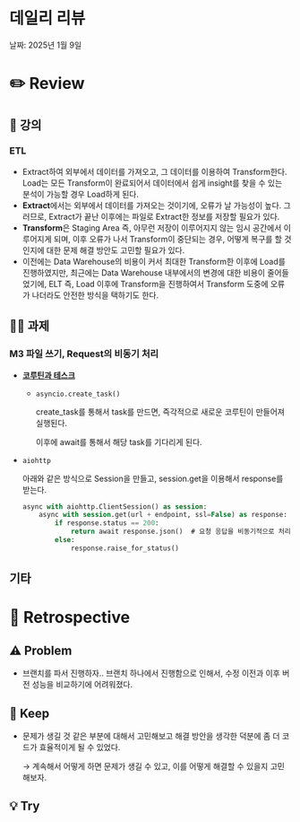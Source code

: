 # 데일리 리뷰

날짜: 2025년 1월 9일

# ✏️ Review

## 📔 강의

### ETL

- Extract하여 외부에서 데이터를 가져오고, 그 데이터를 이용하여 Transform한다.  Load는 모든 Transform이 완료되어서 데이터에서 쉽게 insight를 찾을 수 있는 분석이 가능할 경우 Load하게 된다.
- **Extract**에서는 외부에서 데이터를 가져오는 것이기에, 오류가 날 가능성이 높다. 그러므로, Extract가 끝난 이후에는 파일로 Extract한 정보를 저장할 필요가 있다.
- **Transform**은 Staging Area 즉, 아무런 저장이 이루어지지 않는 임시 공간에서 이루어지게 되며, 이후 오류가 나서 Transform이 중단되는 경우, 어떻게 복구를 할 것인지에 대한 문제 해결 방안도 고민할 필요가 있다.
- 이전에는 Data Warehouse의 비용이 커서 최대한 Transform한 이후에 Load를 진행하였지만, 최근에는 Data Warehouse 내부에서의 변경에 대한 비용이 줄어들었기에, ELT 즉,  Load 이후에 Transform을 진행하여서 Transform 도중에 오류가 나더라도 안전한 방식을 택하기도 한다.

## 🧑‍💻 과제

### M3 파일 쓰기, Request의 비동기 처리

- [**코루틴과 테스크**](https://docs.python.org/ko/3.13/library/asyncio-task.html#asyncio.Task)
    - `asyncio.create_task()`
        
        create_task를 통해서 task를 만드면, 즉각적으로 새로운 코루틴이 만들어져 실행된다.
        
        이후에 await를 통해서 해당 task를 기다리게 된다.
        
- `aiohttp`
    
    아래와 같은 방식으로 Session을 만들고, session.get을 이용해서 response를 받는다.
    
    ```sql
    async with aiohttp.ClientSession() as session:
        async with session.get(url + endpoint, ssl=False) as response:
            if response.status == 200:
                return await response.json()  # 요청 응답을 비동기적으로 처리
            else:
                response.raise_for_status()
    ```
    

## 기타

# 🤔 Retrospective

## ⚠️ Problem

- 브랜치를 파서 진행하자.. 브랜치 하나에서 진행함으로 인해서, 수정 이전과 이후 버전 성능을 비교하기에 어려워졌다.

## 🌟 Keep

- 문제가 생길 것 같은 부분에 대해서 고민해보고 해결 방안을 생각한 덕분에 좀 더 코드가 효율적이게 될 수 있었다.
    
    → 계속해서 어떻게 하면 문제가 생길 수 있고, 이를 어떻게 해결할 수 있을지 고민해보자.
    

## 💡 Try